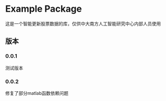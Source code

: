 # Example Package

这是一个智能更新股票数据的库，仅供中大南方人工智能研究中心内部人员使用
## 版本
### 0.0.1
测试版本
### 0.0.2
修复了部分matlab函数依赖问题